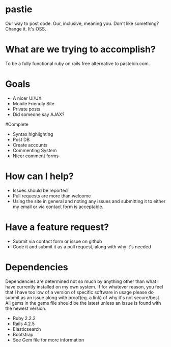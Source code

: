 # pastie
Our way to post code. Our, inclusive, meaning you. Don't like something? Change it. It's OSS.

# What are we trying to accomplish?
To be a fully functional ruby on rails free alternative to pastebin.com.

# Goals
* A nicer UI/UX
* Mobile Friendly Site
* Private posts
* Did someone say AJAX?

#Complete
* Syntax highlighting
* Post DB
* Create accounts
* Commenting System
* Nicer comment forms

# How can I help?
* Issues should be reported
* Pull requests are more than welcome
* Using the site in general and noting any issues and submitting it to either my email or via contact form is acceptable.

# Have a feature request?
* Submit via contact form or issue on github
* Code it and submit it as a pull request, along with why it's needed

# Dependencies
Dependencies are determined not so much by anything other than what I have currently installed on my own system.
If for whatever reason, you feel that I have too low of a version of specific software in usage please do submit as an issue along with proof(eg. a link) of why it's not secure/best.
All gems in the gems file should be the latest unless an issue is found with the newest version.
* Ruby 2.2.2
* Rails 4.2.5
* Elasticsearch
* Bootstrap
* See Gem file for more information
